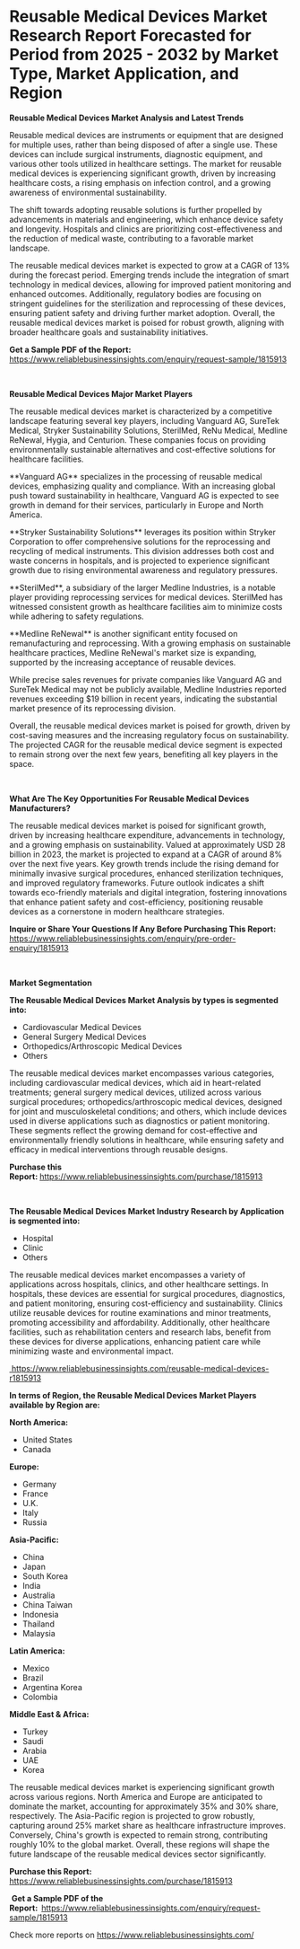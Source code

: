 <p><h1>Reusable Medical Devices Market Research Report Forecasted for Period from 2025 -  2032 by Market Type, Market Application, and Region</h1></p><p><strong>Reusable Medical Devices Market Analysis and Latest Trends</strong></p>
<p><p>Reusable medical devices are instruments or equipment that are designed for multiple uses, rather than being disposed of after a single use. These devices can include surgical instruments, diagnostic equipment, and various other tools utilized in healthcare settings. The market for reusable medical devices is experiencing significant growth, driven by increasing healthcare costs, a rising emphasis on infection control, and a growing awareness of environmental sustainability. </p><p>The shift towards adopting reusable solutions is further propelled by advancements in materials and engineering, which enhance device safety and longevity. Hospitals and clinics are prioritizing cost-effectiveness and the reduction of medical waste, contributing to a favorable market landscape. </p><p>The reusable medical devices market is expected to grow at a CAGR of 13% during the forecast period. Emerging trends include the integration of smart technology in medical devices, allowing for improved patient monitoring and enhanced outcomes. Additionally, regulatory bodies are focusing on stringent guidelines for the sterilization and reprocessing of these devices, ensuring patient safety and driving further market adoption. Overall, the reusable medical devices market is poised for robust growth, aligning with broader healthcare goals and sustainability initiatives.</p></p>
<p><strong>Get a Sample PDF of the Report:&nbsp;</strong> <a href="https://www.reliablebusinessinsights.com/enquiry/request-sample/1815913?utm_campaign=2321&utm_medium=2&utm_source=Github&utm_content=ia&utm_term=03032025&utm_id=reusable-medical-devices">https://www.reliablebusinessinsights.com/enquiry/request-sample/1815913</a></p>
<p>&nbsp;</p>
<p><strong>Reusable Medical Devices Major Market Players</strong></p>
<p><p>The reusable medical devices market is characterized by a competitive landscape featuring several key players, including Vanguard AG, SureTek Medical, Stryker Sustainability Solutions, SterilMed, ReNu Medical, Medline ReNewal, Hygia, and Centurion. These companies focus on providing environmentally sustainable alternatives and cost-effective solutions for healthcare facilities.</p><p>**Vanguard AG** specializes in the processing of reusable medical devices, emphasizing quality and compliance. With an increasing global push toward sustainability in healthcare, Vanguard AG is expected to see growth in demand for their services, particularly in Europe and North America.</p><p>**Stryker Sustainability Solutions** leverages its position within Stryker Corporation to offer comprehensive solutions for the reprocessing and recycling of medical instruments. This division addresses both cost and waste concerns in hospitals, and is projected to experience significant growth due to rising environmental awareness and regulatory pressures.</p><p>**SterilMed**, a subsidiary of the larger Medline Industries, is a notable player providing reprocessing services for medical devices. SterilMed has witnessed consistent growth as healthcare facilities aim to minimize costs while adhering to safety regulations.</p><p>**Medline ReNewal** is another significant entity focused on remanufacturing and reprocessing. With a growing emphasis on sustainable healthcare practices, Medline ReNewal's market size is expanding, supported by the increasing acceptance of reusable devices.</p><p>While precise sales revenues for private companies like Vanguard AG and SureTek Medical may not be publicly available, Medline Industries reported revenues exceeding $19 billion in recent years, indicating the substantial market presence of its reprocessing division.</p><p>Overall, the reusable medical devices market is poised for growth, driven by cost-saving measures and the increasing regulatory focus on sustainability. The projected CAGR for the reusable medical device segment is expected to remain strong over the next few years, benefiting all key players in the space.</p></p>
<p>&nbsp;</p>
<p><strong>What Are The Key Opportunities For Reusable Medical Devices Manufacturers?</strong></p>
<p><p>The reusable medical devices market is poised for significant growth, driven by increasing healthcare expenditure, advancements in technology, and a growing emphasis on sustainability. Valued at approximately USD 28 billion in 2023, the market is projected to expand at a CAGR of around 8% over the next five years. Key growth trends include the rising demand for minimally invasive surgical procedures, enhanced sterilization techniques, and improved regulatory frameworks. Future outlook indicates a shift towards eco-friendly materials and digital integration, fostering innovations that enhance patient safety and cost-efficiency, positioning reusable devices as a cornerstone in modern healthcare strategies.</p></p>
<p><strong>Inquire or Share Your Questions If Any Before Purchasing This Report:</strong> <a href="https://www.reliablebusinessinsights.com/enquiry/pre-order-enquiry/1815913?utm_campaign=2321&utm_medium=2&utm_source=Github&utm_content=ia&utm_term=03032025&utm_id=reusable-medical-devices">https://www.reliablebusinessinsights.com/enquiry/pre-order-enquiry/1815913</a></p>
<p>&nbsp;</p>
<p><strong>Market Segmentation</strong></p>
<p><strong>The Reusable Medical Devices Market Analysis by types is segmented into:</strong></p>
<p><ul><li>Cardiovascular Medical Devices</li><li>General Surgery Medical Devices</li><li>Orthopedics/Arthroscopic Medical Devices</li><li>Others</li></ul></p>
<p><p>The reusable medical devices market encompasses various categories, including cardiovascular medical devices, which aid in heart-related treatments; general surgery medical devices, utilized across various surgical procedures; orthopedics/arthroscopic medical devices, designed for joint and musculoskeletal conditions; and others, which include devices used in diverse applications such as diagnostics or patient monitoring. These segments reflect the growing demand for cost-effective and environmentally friendly solutions in healthcare, while ensuring safety and efficacy in medical interventions through reusable designs.</p></p>
<p><strong>Purchase this Report:&nbsp;</strong><a href="https://www.reliablebusinessinsights.com/purchase/1815913?utm_campaign=2321&utm_medium=2&utm_source=Github&utm_content=ia&utm_term=03032025&utm_id=reusable-medical-devices">https://www.reliablebusinessinsights.com/purchase/1815913</a></p>
<p>&nbsp;</p>
<p><strong>The Reusable Medical Devices Market Industry Research by Application is segmented into:</strong></p>
<p><ul><li>Hospital</li><li>Clinic</li><li>Others</li></ul></p>
<p><p>The reusable medical devices market encompasses a variety of applications across hospitals, clinics, and other healthcare settings. In hospitals, these devices are essential for surgical procedures, diagnostics, and patient monitoring, ensuring cost-efficiency and sustainability. Clinics utilize reusable devices for routine examinations and minor treatments, promoting accessibility and affordability. Additionally, other healthcare facilities, such as rehabilitation centers and research labs, benefit from these devices for diverse applications, enhancing patient care while minimizing waste and environmental impact.</p></p>
<p><a href="https://www.reliablebusinessinsights.com/reusable-medical-devices-r1815913?utm_campaign=2321&utm_medium=2&utm_source=Github&utm_content=ia&utm_term=03032025&utm_id=reusable-medical-devices">&nbsp;https://www.reliablebusinessinsights.com/reusable-medical-devices-r1815913</a></p>
<p><strong>In terms of Region, the Reusable Medical Devices Market Players available by Region are:</strong></p>
<p>
    <p> <strong> North America: </strong>
        <ul>
            <li>United States</li>
            <li>Canada</li>
        </ul>
        </p> 
    <p> <strong> Europe: </strong>
        <ul>
            <li>Germany</li>
            <li>France</li>
            <li>U.K.</li>
            <li>Italy</li>
            <li>Russia</li>
        </ul>
        </p> 
    <p> <strong> Asia-Pacific: </strong>
        <ul>
            <li>China</li>
            <li>Japan</li>
            <li>South Korea</li>
            <li>India</li>
            <li>Australia</li>
            <li>China Taiwan</li>
            <li>Indonesia</li>
            <li>Thailand</li>
            <li>Malaysia</li>
        </ul>
        </p> 
    <p> <strong> Latin America: </strong>
        <ul>
            <li>Mexico</li>
            <li>Brazil</li>
            <li>Argentina Korea</li>
            <li>Colombia</li>
        </ul>
        </p> 
    <p> <strong> Middle East & Africa: </strong>
        <ul>
            <li>Turkey</li>
            <li>Saudi</li>
            <li>Arabia</li>
            <li>UAE</li>
            <li>Korea</li>
        </ul>
    </p>
    </p>
<p><p>The reusable medical devices market is experiencing significant growth across various regions. North America and Europe are anticipated to dominate the market, accounting for approximately 35% and 30% share, respectively. The Asia-Pacific region is projected to grow robustly, capturing around 25% market share as healthcare infrastructure improves. Conversely, China's growth is expected to remain strong, contributing roughly 10% to the global market. Overall, these regions will shape the future landscape of the reusable medical devices sector significantly.</p></p>
<p><strong>Purchase this Report: </strong><a href="https://www.reliablebusinessinsights.com/purchase/1815913?utm_campaign=2321&utm_medium=2&utm_source=Github&utm_content=ia&utm_term=03032025&utm_id=reusable-medical-devices">https://www.reliablebusinessinsights.com/purchase/1815913</a></p>
<p>&nbsp;<strong>Get a Sample PDF of the Report:&nbsp;&nbsp;</strong><a href="https://www.reliablebusinessinsights.com/enquiry/request-sample/1815913?utm_campaign=2321&utm_medium=2&utm_source=Github&utm_content=ia&utm_term=03032025&utm_id=reusable-medical-devices">https://www.reliablebusinessinsights.com/enquiry/request-sample/1815913</a></p>
<p><strong></strong></p>
<p>Check more reports on <a href="https://www.reliablebusinessinsights.com/?utm_campaign=2321&utm_medium=2&utm_source=Github&utm_content=ia&utm_term=03032025&utm_id=reusable-medical-devices">https://www.reliablebusinessinsights.com/</a></p>